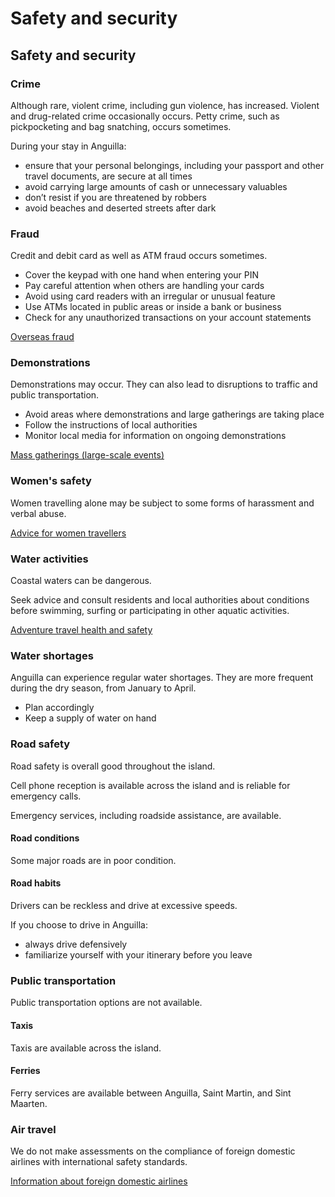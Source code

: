 # Safety and security

## Safety and security

### Crime

Although rare, violent crime, including gun violence, has increased. Violent and drug-related crime occasionally occurs. Petty crime, such as pickpocketing and bag snatching, occurs sometimes.

During your stay in Anguilla:

* ensure that your personal belongings, including your passport and other travel documents, are secure at all times
* avoid carrying large amounts of cash or unnecessary valuables
* don’t resist if you are threatened by robbers
* avoid beaches and deserted streets after dark

### Fraud

Credit and debit card as well as ATM fraud occurs sometimes.

* Cover the keypad with one hand when entering your PIN
* Pay careful attention when others are handling your cards
* Avoid using card readers with an irregular or unusual feature
* Use ATMs located in public areas or inside a bank or business
* Check for any unauthorized transactions on your account statements

[Overseas fraud](https://travel.gc.ca/travelling/health-safety/overseas-fraud)

### Demonstrations

Demonstrations may occur. They can also lead to disruptions to traffic and public transportation.

* Avoid areas where demonstrations and large gatherings are taking place
* Follow the instructions of local authorities
* Monitor local media for information on ongoing demonstrations

[Mass gatherings (large-scale events)](https://travel.gc.ca/travelling/health-safety/mass-gatherings)

### Women's safety

Women travelling alone may be subject to some forms of harassment and verbal abuse.

[Advice for women travellers](https://travel.gc.ca/travelling/health-safety/advice-for-women-travellers)

### Water activities

Coastal waters can be dangerous.

Seek advice and consult residents and local authorities about conditions before swimming, surfing or participating in other aquatic activities.

[Adventure travel health and safety](https://travel.gc.ca/travelling/health-safety/adventure-travellers)

### Water shortages

Anguilla can experience regular water shortages. They are more frequent during the dry season, from January to April.

* Plan accordingly
* Keep a supply of water on hand

### Road safety

Road safety is overall good throughout the island.

Cell phone reception is available across the island and is reliable for emergency calls.

Emergency services, including roadside assistance, are available.

#### Road conditions

Some major roads are in poor condition.

#### Road habits

Drivers can be reckless and drive at excessive speeds.

If you choose to drive in Anguilla:

* always drive defensively
* familiarize yourself with your itinerary before you leave

### Public transportation

Public transportation options are not available.

#### Taxis

Taxis are available across the island.

#### Ferries

Ferry services are available between Anguilla, Saint Martin, and Sint Maarten.

### Air travel

We do not make assessments on the compliance of foreign domestic airlines with international safety standards.

[Information about foreign domestic airlines](https://travel.gc.ca/air/in-flight-safety#other)